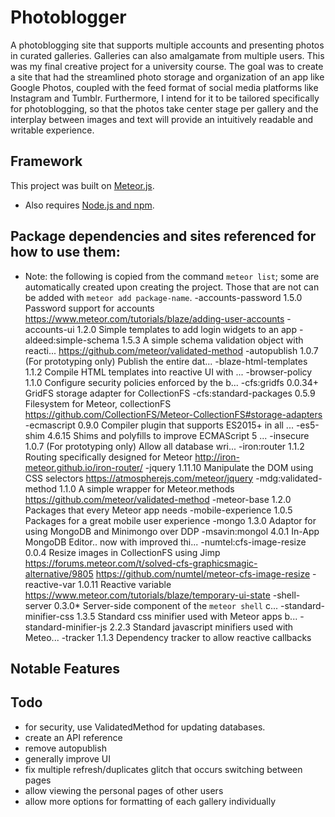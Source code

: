 # Photoblogger
A photoblogging site that supports multiple accounts and presenting photos in curated galleries. Galleries can also amalgamate from multiple users.
This was my final creative project for a university course.  The goal was to create a site that had the streamlined photo storage and organization of an app like Google Photos, coupled with the feed format of social media platforms like Instagram and Tumblr.  Furthermore, I intend for it to be tailored specifically for photoblogging, so that the photos take center stage per gallery and the interplay between images and text will provide an intuitively readable and writable experience.

## Framework
This project was built on [Meteor.js](https://www.meteor.com/). 
- Also requires [Node.js and npm](https://nodejs.org/en/).

## Package dependencies and sites referenced for how to use them:
- Note: the following is copied from the command `meteor list`; some are automatically created upon creating the project.  Those that are not can be added with `meteor add package-name`. 
-accounts-password        1.5.0  Password support for accounts
	https://www.meteor.com/tutorials/blaze/adding-user-accounts
-accounts-ui              1.2.0  Simple templates to add login widgets to an app
-aldeed:simple-schema     1.5.3  A simple schema validation object with reacti...
	https://github.com/meteor/validated-method
-autopublish              1.0.7  (For prototyping only) Publish the entire dat...
-blaze-html-templates     1.1.2  Compile HTML templates into reactive UI with ...
-browser-policy           1.1.0  Configure security policies enforced by the b...
-cfs:gridfs               0.0.34+ GridFS storage adapter for CollectionFS
-cfs:standard-packages    0.5.9  Filesystem for Meteor, collectionFS
	https://github.com/CollectionFS/Meteor-CollectionFS#storage-adapters
-ecmascript               0.9.0  Compiler plugin that supports ES2015+ in all ...
-es5-shim                 4.6.15  Shims and polyfills to improve ECMAScript 5 ...
-insecure                 1.0.7  (For prototyping only) Allow all database wri...
-iron:router              1.1.2  Routing specifically designed for Meteor
	http://iron-meteor.github.io/iron-router/
-jquery                   1.11.10  Manipulate the DOM using CSS selectors
	https://atmospherejs.com/meteor/jquery
-mdg:validated-method     1.1.0  A simple wrapper for Meteor.methods
	https://github.com/meteor/validated-method
-meteor-base              1.2.0  Packages that every Meteor app needs
-mobile-experience        1.0.5  Packages for a great mobile user experience
-mongo                    1.3.0  Adaptor for using MongoDB and Minimongo over DDP
-msavin:mongol            4.0.1  In-App MongoDB Editor.. now with improved thi...
-numtel:cfs-image-resize  0.0.4  Resize images in CollectionFS using Jimp
	https://forums.meteor.com/t/solved-cfs-graphicsmagic-alternative/9805
	https://github.com/numtel/meteor-cfs-image-resize
-reactive-var             1.0.11  Reactive variable
	https://www.meteor.com/tutorials/blaze/temporary-ui-state
-shell-server             0.3.0* Server-side component of the `meteor shell` c...
-standard-minifier-css    1.3.5  Standard css minifier used with Meteor apps b...
-standard-minifier-js     2.2.3  Standard javascript minifiers used with Meteo...
-tracker                  1.1.3  Dependency tracker to allow reactive callbacks

## Notable Features

## Todo
- for security, use ValidatedMethod for updating databases.
- create an API reference
- remove autopublish
- generally improve UI
- fix multiple refresh/duplicates glitch that occurs switching between pages
- allow viewing the personal pages of other users
- allow more options for formatting of each gallery individually

